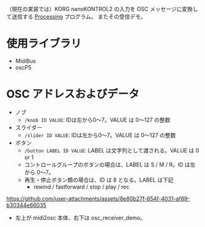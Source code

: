 （現在の実装では）KORG nanoKONTROL2 の入力を OSC メッセージに変換して送信する [Processing](https://processing.org/) プログラム。
またその受信デモ。

# 使用ライブラリ
- MidiBus
- oscP5

# OSC アドレスおよびデータ
- ノブ
  - `/knob ID VALUE`: IDは左から0〜7。VALUE は 0〜127 の整数
- スライダー
  - `/slider ID VALUE`: IDは左から0〜7。VALUE は 0〜127 の整数
- ボタン
  - `/button LABEL ID VALUE`: LABEL は文字列として渡される。VALUE は 0 or 1
  - コントロールグループのボタンの場合は、LABEL は S / M / R。ID は左から 0〜7。
  - 再生・停止ボタン類の場合は、ID は 8 となる。LABEL は下記
    - rewind / fastforward / stop / play / rec

https://github.com/user-attachments/assets/8e80b27f-654f-4031-af89-b30344e66035
  - 左上が midi2osc 本体、右下は osc\_receiver\_demo。
